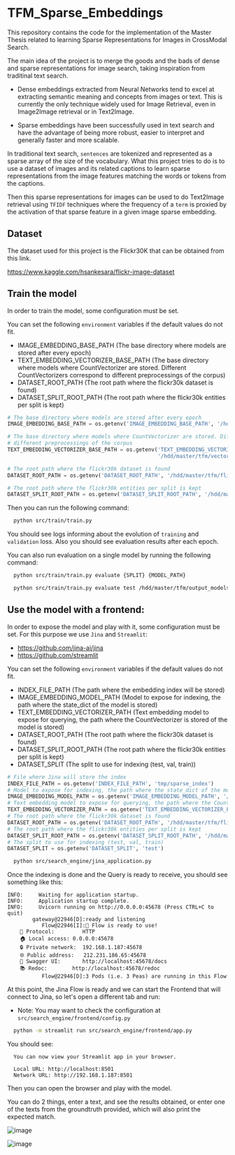 # TFM_Sparse_Embeddings

This repository contains the code for the implementation of the Master Thesis related to learning Sparse Representations for Images in CrossModal Search.

The main idea of the project is to merge the goods and the bads of dense and sparse representations for image search, taking inspiration from traditinal text search.

- Dense embeddings extracted from Neural Networks tend to excel at extracting semantic meaning and concepts from images or text. This is currently the only technique widely used
for Image Retrieval, even in Image2Image retrieval or in Text2Image.

- Sparse embeddings have been successfully used in text search and have the advantage of being more robust, easier to interpret and generally faster and more scalable.

In traditional text search, `sentences` are tokenized and represented as a sparse array of the size of the vocabulary. What this project tries to do is to use a dataset of images
and its related captions to learn sparse representations from the image features matching the words or tokens from the captions.

Then this sparse representations for images can be used to do Text2Image retrieval using `TFIDF` techniques where the frequency of a `term` is proxied by the activation of that sparse feature in 
a given image sparse embedding.

## Dataset

The dataset used for this project is the Flickr30K that can be obtained from this link.

https://www.kaggle.com/hsankesara/flickr-image-dataset

## Train the model

In order to train the model, some configuration must be set.

You can set the following `environment` variables if the default values do not fit.

- IMAGE_EMBEDDING_BASE_PATH (The base directory where models are stored after every epoch)
- TEXT_EMBEDDING_VECTORIZER_BASE_PATH (The base directory where models where CountVectorizer are stored. Different CountVectorizers correspond to different preprocessings of the corpus)
- DATASET_ROOT_PATH (The root path where the flickr30k dataset is found)
- DATASET_SPLIT_ROOT_PATH (The root path where the flickr30k entities per split is kept)


```python
# The base directory where models are stored after every epoch
IMAGE_EMBEDDING_BASE_PATH = os.getenv('IMAGE_EMBEDDING_BASE_PATH', '/hdd/master/tfm/output-image-encoders')

# The base directory where models where CountVectorizer are stored. Different CountVectorizers correspond to
# different preprocessings of the corpus
TEXT_EMBEDDING_VECTORIZER_BASE_PATH = os.getenv('TEXT_EMBEDDING_VECTORIZER_PATH',
                                                '/hdd/master/tfm/vectorizers')

# The root path where the flickr30k dataset is found
DATASET_ROOT_PATH = os.getenv('DATASET_ROOT_PATH', '/hdd/master/tfm/flickr30k_images')

# The root path where the flickr30k entities per split is kept
DATASET_SPLIT_ROOT_PATH = os.getenv('DATASET_SPLIT_ROOT_PATH', '/hdd/master/tfm/flickr30k_images/flickr30k_entities')
```

Then you can run the following command: 

```bash
  python src/train/train.py
```

You should see logs informing about the evolution of `training` and `validation` loss. Also you should see evaluation results after each epoch.

You can also run evaluation on a single model by running the following command:


```bash
  python src/train/train.py evaluate {SPLIT} {MODEL_PATH}
```

```bash
  python src/train/train.py evaluate test /hdd/master/tfm/output_models-test/model-inter-9-final.pt
```

## Use the model with a frontend:

In order to expose the model and play with it, some configuration must be set. For this purpose we use `Jina` and `Streamlit`:

- https://github.com/jina-ai/jina
- https://github.com/streamlit

You can set the following `environment` variables if the default values do not fit.

- INDEX_FILE_PATH (The path where the embedding index will be stored)
- IMAGE_EMBEDDING_MODEL_PATH (Model to expose for indexing, the path where the state_dict of the model is stored)
- TEXT_EMBEDDING_VECTORIZER_PATH (Text embedding model to expose for querying, the path where the CountVectorizer is stored of the model is stored)
- DATASET_ROOT_PATH (The root path where the flickr30k dataset is found)
- DATASET_SPLIT_ROOT_PATH (The root path where the flickr30k entities per split is kept)
- DATASET_SPLIT (The split to use for indexing (test, val, train))

```python
# File where Jina will store the index
INDEX_FILE_PATH = os.getenv('INDEX_FILE_PATH', 'tmp/sparse_index')
# Model to expose for indexing, the path where the state_dict of the model is stored
IMAGE_EMBEDDING_MODEL_PATH = os.getenv('IMAGE_EMBEDDING_MODEL_PATH', '/hdd/master/tfm/output-image-encoders/model-inter-9-final.pt')
# Text embedding model to expose for querying, the path where the CountVectorizer is stored of the model is stored
TEXT_EMBEDDING_VECTORIZER_PATH = os.getenv('TEXT_EMBEDDING_VECTORIZER_PATH', '/hdd/master/tfm/vectorizers/vectorizer_tokenizer_stop_words_all_words_filtered_10.pkl')
# The root path where the flickr30k dataset is found
DATASET_ROOT_PATH = os.getenv('DATASET_ROOT_PATH', '/hdd/master/tfm/flickr30k_images')
# The root path where the flickr30k entities per split is kept
DATASET_SPLIT_ROOT_PATH = os.getenv('DATASET_SPLIT_ROOT_PATH', '/hdd/master/tfm/flickr30k_images/flickr30k_entities')
# The split to use for indexing (test, val, train)
DATASET_SPLIT = os.getenv('DATASET_SPLIT', 'test')
```

```bash
  python src/search_engine/jina_application.py
```

Once the indexing is done and the Query is ready to receive, you should see something like this:

```
INFO:     Waiting for application startup.
INFO:     Application startup complete.
INFO:     Uvicorn running on http://0.0.0.0:45678 (Press CTRL+C to quit)
        gateway@22946[D]:ready and listening
           Flow@22946[I]:🎉 Flow is ready to use!                                                   
	🔗 Protocol: 		HTTP
	🏠 Local access:	0.0.0.0:45678
	🔒 Private network:	192.168.1.187:45678
	🌐 Public address:	212.231.186.65:45678
	💬 Swagger UI:		http://localhost:45678/docs
	📚 Redoc:		http://localhost:45678/redoc
           Flow@22946[D]:3 Pods (i.e. 3 Peas) are running in this Flow

```

At this point, the Jina Flow is ready and we can start the Frontend that will connect to Jina, so let's open a different tab and run:

- Note: You may want to check the configuration at `src/search_engine/frontend/config.py`

```bash
  python -m streamlit run src/search_engine/frontend/app.py
```



You should see:

```
  You can now view your Streamlit app in your browser.

  Local URL: http://localhost:8501
  Network URL: http://192.168.1.187:8501
```

Then you can open the browser and play with the model. 

You can do 2 things, enter a text, and see the results obtained, or enter one of the texts from the groundtruth provided, which will also print the expected match.

![image](https://user-images.githubusercontent.com/19825685/142001136-00c5343e-0b60-4ca8-98f0-b08397708920.png)

![image](https://user-images.githubusercontent.com/19825685/142001446-37d83ef3-a33c-4164-b27e-bfc75f286712.png)






